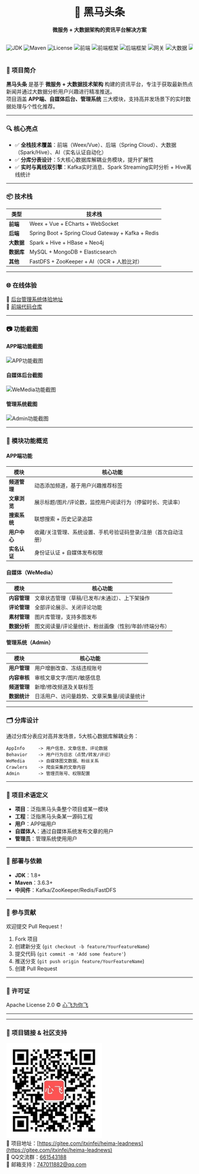 <div align="center">  
  <h1>🚀 黑马头条</h1>  
  <p><strong>微服务 + 大数据架构的资讯平台解决方案</strong></p>  
<div style="white-space: nowrap; overflow-x: auto; padding: 15px 0;">
  <!-- 基础依赖 -->
  <img alt="JDK" src="https://img.shields.io/badge/JDK-1.8%2B-brightgreen">  
  <img alt="Maven" src="https://img.shields.io/badge/maven-3.3%2B-yellowgreen">  
  <img alt="License" src="https://img.shields.io/badge/license-Apache-green">  

  <!-- 前端 -->
  <img alt="前端" src="https://img.shields.io/badge/前端-Vue3%20+%20Weex-blueviolet">  
  <img alt="前端框架" src="https://img.shields.io/badge/前端框架-ECharts%20+%20Vant-orange">  

  <!-- 后端 -->
  <img alt="后端框架" src="https://img.shields.io/badge/后端-SpringCloud%20+%20MyBatis-green">  
  <img alt="网关" src="https://img.shields.io/badge/网关-SpringCloudGateway-brightgreen">  

  <!-- 大数据 -->
  <img alt="大数据" src="https://img.shields.io/badge/大数据-Spark%20+%20Hive%20+%20HBase-red">  

  <!-- 数据库 -->
  <img alt="数据库" src="https://img.shields.io/badge/数据库-MySQL%20+%20MongoDB%20+%20Redis-yellowgreen">  

  <!-- 中间件 -->
  <img alt="消息队列" src="https://img.shields.io/badge/消息队列-Kafka%20+%20RocketMQ-blue">  
  <img alt="配置中心" src="https://img.shields.io/badge/配置中心-Nacos%20+%20Sentinel-orange">  

  <!-- 监控 -->
  <img alt="监控" src="https://img.shields.io/badge/监控-Prometheus%20+%20SkyWalking-purple">  
</div>

 </div>

### 🌟 项目简介  
**黑马头条** 是基于 **微服务 + 大数据技术架构** 构建的资讯平台，专注于获取最新热点新闻并通过大数据分析用户兴趣进行精准推送。  
项目涵盖 **APP端、自媒体后台、管理系统** 三大模块，支持高并发场景下的实时数据处理与个性化推荐。  

---

### 🔍 核心亮点  
- ✅ **全栈技术覆盖**：前端（Weex/Vue）、后端（Spring Cloud）、大数据（Spark/Hive）、AI（实名认证自动化）  
- ✅ **分库分表设计**：5大核心数据库解耦业务模块，提升扩展性  
- ✅ **实时与离线双引擎**：Kafka实时消息、Spark Streaming实时分析 + Hive离线统计  

---

### 📦 技术栈 
| 类型       | 技术栈                                                                 |
|------------|------------------------------------------------------------------------|
| **前端**   | Weex + Vue + ECharts + WebSocket                                        |
| **后端**   | Spring Boot + Spring Cloud Gateway + Kafka + Redis                    |
| **大数据** | Spark + Hive + HBase + Neo4j                                          |
| **数据库** | MySQL + MongoDB + Elasticsearch                                       |
| **其他**   | FastDFS + ZooKeeper + AI（OCR + 人脸比对）                            |

---

### 🌐 在线体验  
🔗 [后台管理系统体验地址](https://heima-admin-java.itheima.net/#/login)  
📁 [前端代码仓库](https://gitee.com/itxinfei/heima-leadnews-portal)  

---

### 📷 功能截图  
#### **APP端功能截图**  
![APP功能截图](https://broadscope-dialogue-new.oss-cn-beijing.aliyuncs.com/output/20250516/16647e76ac21a04f586176b03858a1b6.png?Expires=1778894083&OSSAccessKeyId=LTAI5tL97mBYzVcjkG1cUyin&Signature=WiMEbH6W4nkSQIpEp%2FgaT0A0X6I%3D)  

#### **自媒体后台截图**  
![WeMedia功能截图](https://broadscope-dialogue-new.oss-cn-beijing.aliyuncs.com/output/20250516/f063d0e70f0abeca273018be557b0fd3.png?Expires=1778894083&OSSAccessKeyId=LTAI5tL97mBYzVcjkG1cUyin&Signature=4igLiywn2z3eZBQqnW3sKH0jGYg%3D)  

#### **管理系统截图**  
![Admin功能截图](https://broadscope-dialogue-new.oss-cn-beijing.aliyuncs.com/output/20250516/b76428e6a09d058a30f3739af1e76562.png?Expires=1778894083&OSSAccessKeyId=LTAI5tL97mBYzVcjkG1cUyin&Signature=CD6IkQ1NdV7S8YGw%2FU3AZ5KGcig%3D)  

---

### 🧩 模块功能概览  

#### **APP端功能**  
| 模块         | 核心功能                                                                 |
|--------------|--------------------------------------------------------------------------|
| **频道管理** | 动态添加频道，基于用户兴趣推荐标签                                        |
| **文章浏览** | 展示标题/图片/评论数，监控用户阅读行为（停留时长、完读率）                |
| **搜索系统** | 联想搜索 + 历史记录追踪                                                 |
| **用户中心** | 收藏/关注管理、系统设置、手机号验证码登录/注册（首次自动注册）            |
| **实名认证** | 身份证认证 + 自媒体发布权限                                             |

#### **自媒体（WeMedia）**  
| 模块         | 核心功能                                                                 |
|--------------|--------------------------------------------------------------------------|
| **内容管理** | 文章状态管理（草稿/已发布/未通过）、上下架操作                            |
| **评论管理** | 全部评论展示、关闭评论功能                                                |
| **素材管理** | 图片库管理，支持多图发布                                                  |
| **数据分析** | 图文阅读量/评论量统计、粉丝画像（性别/年龄/终端分布）                      |

#### **管理系统（Admin）**  
| 模块         | 核心功能                                                                 |
|--------------|--------------------------------------------------------------------------|
| **用户管理** | 用户增删改查、冻结违规账号                                                |
| **内容审核** | 审核文章文字/图片/敏感信息                                                |
| **频道管理** | 新增/修改频道及关联标签                                                   |
| **数据统计** | 日活用户、访问量趋势、文章采集量/阅读量统计                               |

---

### 🗂️ 分库设计  
通过分库分表应对高并发场景，5大核心数据库解耦业务：  
```plaintext
AppInfo     -> 用户信息、文章信息、评论数据  
Behavior    -> 用户行为日志（点赞/转发/评论）  
WeMedia     -> 自媒体图文数据、粉丝关系  
Crawlers    -> 爬虫采集的文章内容  
Admin       -> 管理员账号、权限配置  
```

---

### 📄 项目术语定义  
- **项目**：泛指黑马头条整个项目或某一模块  
- **工程**：泛指黑马头条某一源码工程  
- **用户**：APP端用户  
- **自媒体人**：通过自媒体系统发布文章的用户  
- **管理员**：管理系统使用用户  

---

### 🧾 部署与依赖  
- **JDK**：1.8+  
- **Maven**：3.6.3+  
- **中间件**：Kafka/ZooKeeper/Redis/FastDFS  

---

### 🤝 参与贡献  
欢迎提交 Pull Request！  
1. Fork 项目  
2. 创建新分支 (`git checkout -b feature/YourFeatureName`)  
3. 提交代码 (`git commit -m 'Add some feature'`)  
4. 推送分支 (`git push origin feature/YourFeatureName`)  
5. 创建 Pull Request  

---

### 📜 许可证  
Apache License 2.0 © [心飞为你飞](https://gitee.com/itxinfei)  

---

---
### 🔗 项目链接 & 社区支持  
![微信公众号二维码](docs/心飞为你飞.jpg)  
🚀 项目地址：[https://gitee.com/itxinfei/heima-leadnews](https://gitee.com/itxinfei/heima-leadnews)  
👥 QQ交流群：[661543188](https://qm.qq.com/cgi-bin/qm/qr?k=gNgch-wCkfUu-QbI7DZSudrax2BN7vY0&jump_from=webapi&authKey=QHSRnxQvu+h5S3AXGn/DSHrVPiFQAYEk6bSlCE1lS276SFjQAUagV4FG7bHf0OSM)  
📧 邮箱支持：[747011882@qq.com](http://mail.qq.com/cgi-bin/qm_share?t=qm_mailme&email=f0hLSE9OTkdHTT8ODlEcEBI)  



